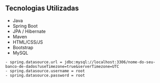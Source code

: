 ## Tecnologias Utilizadas

- Java
- Spring Boot
- JPA / Hibernate
- Maven
- HTML/CSS/JS
- Bootstrap
- MySQL

```
- spring.datasource.url = jdbc:mysql://localhost:3306/nome-do-seu-banco-de-dados?useTimezone=true&serverTimezone=UTC
- spring.datasource.username = root
- spring.datasource.password = root
```